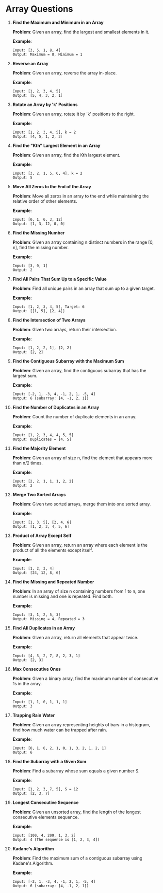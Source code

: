 # Array Questions

1. **Find the Maximum and Minimum in an Array**

    **Problem**: Given an array, find the largest and smallest elements in it.
    
    **Example**:
    ```plaintext
    Input: [3, 5, 1, 8, 4]
    Output: Maximum = 8, Minimum = 1
    ```

2. **Reverse an Array**

    **Problem**: Given an array, reverse the array in-place.
    
    **Example**:
    ```plaintext
    Input: [1, 2, 3, 4, 5]
    Output: [5, 4, 3, 2, 1]
    ```

3. **Rotate an Array by 'k' Positions**

    **Problem**: Given an array, rotate it by 'k' positions to the right.
    
    **Example**:
    ```plaintext
    Input: [1, 2, 3, 4, 5], k = 2
    Output: [4, 5, 1, 2, 3]
    ```

4. **Find the "Kth" Largest Element in an Array**

    **Problem**: Given an array, find the Kth largest element.
    
    **Example**:
    ```plaintext
    Input: [3, 2, 1, 5, 6, 4], k = 2
    Output: 5
    ```

5. **Move All Zeros to the End of the Array**

    **Problem**: Move all zeros in an array to the end while maintaining the relative order of other elements.
    
    **Example**:
    ```plaintext
    Input: [0, 1, 0, 3, 12]
    Output: [1, 3, 12, 0, 0]
    ```

6. **Find the Missing Number**

    **Problem**: Given an array containing n distinct numbers in the range [0, n], find the missing number.
    
    **Example**:
    ```plaintext
    Input: [3, 0, 1]
    Output: 2
    ```

7. **Find All Pairs That Sum Up to a Specific Value**

    **Problem**: Find all unique pairs in an array that sum up to a given target.
    
    **Example**:
    ```plaintext
    Input: [1, 2, 3, 4, 5], Target: 6
    Output: [[1, 5], [2, 4]]
    ```

8. **Find the Intersection of Two Arrays**

    **Problem**: Given two arrays, return their intersection.
    
    **Example**:
    ```plaintext
    Input: [1, 2, 2, 1], [2, 2]
    Output: [2, 2]
    ```

9. **Find the Contiguous Subarray with the Maximum Sum**

    **Problem**: Given an array, find the contiguous subarray that has the largest sum.
    
    **Example**:
    ```plaintext
    Input: [-2, 1, -3, 4, -1, 2, 1, -5, 4]
    Output: 6 (subarray: [4, -1, 2, 1])
    ```

10. **Find the Number of Duplicates in an Array**

    **Problem**: Count the number of duplicate elements in an array.
    
    **Example**:
    ```plaintext
    Input: [1, 2, 3, 4, 4, 5, 5]
    Output: Duplicates = [4, 5]
    ```

11. **Find the Majority Element**

    **Problem**: Given an array of size n, find the element that appears more than n/2 times.
    
    **Example**:
    ```plaintext
    Input: [2, 2, 1, 1, 1, 2, 2]
    Output: 2
    ```

12. **Merge Two Sorted Arrays**

    **Problem**: Given two sorted arrays, merge them into one sorted array.
    
    **Example**:
    ```plaintext
    Input: [1, 3, 5], [2, 4, 6]
    Output: [1, 2, 3, 4, 5, 6]
    ```

13. **Product of Array Except Self**

    **Problem**: Given an array, return an array where each element is the product of all the elements except itself.
    
    **Example**:
    ```plaintext
    Input: [1, 2, 3, 4]
    Output: [24, 12, 8, 6]
    ```

14. **Find the Missing and Repeated Number**

    **Problem**: In an array of size n containing numbers from 1 to n, one number is missing and one is repeated. Find both.
    
    **Example**:
    ```plaintext
    Input: [3, 1, 2, 5, 3]
    Output: Missing = 4, Repeated = 3
    ```

15. **Find All Duplicates in an Array**

    **Problem**: Given an array, return all elements that appear twice.
    
    **Example**:
    ```plaintext
    Input: [4, 3, 2, 7, 8, 2, 3, 1]
    Output: [2, 3]
    ```

16. **Max Consecutive Ones**

    **Problem**: Given a binary array, find the maximum number of consecutive 1s in the array.
    
    **Example**:
    ```plaintext
    Input: [1, 1, 0, 1, 1, 1]
    Output: 3
    ```

17. **Trapping Rain Water**

    **Problem**: Given an array representing heights of bars in a histogram, find how much water can be trapped after rain.
    
    **Example**:
    ```plaintext
    Input: [0, 1, 0, 2, 1, 0, 1, 3, 2, 1, 2, 1]
    Output: 6
    ```

18. **Find the Subarray with a Given Sum**

    **Problem**: Find a subarray whose sum equals a given number S.
    
    **Example**:
    ```plaintext
    Input: [1, 2, 3, 7, 5], S = 12
    Output: [2, 3, 7]
    ```

19. **Longest Consecutive Sequence**

    **Problem**: Given an unsorted array, find the length of the longest consecutive elements sequence.
    
    **Example**:
    ```plaintext
    Input: [100, 4, 200, 1, 3, 2]
    Output: 4 (The sequence is [1, 2, 3, 4])
    ```

20. **Kadane's Algorithm**

    **Problem**: Find the maximum sum of a contiguous subarray using Kadane's Algorithm.
    
    **Example**:
    ```plaintext
    Input: [-2, 1, -3, 4, -1, 2, 1, -5, 4]
    Output: 6 (subarray: [4, -1, 2, 1])
    ```